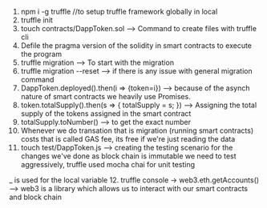 1. npm i -g truffle //to setup truffle framework globally in local
2. truffle init
3. touch contracts/DappToken.sol --> Command to create files with truffle cli 
4. Defile the pragma version of the solidity in smart contracts to execute the program
5. truffle migration --> To start with the migration
6. truffle migration --reset --> if there is any issue with general migration command
7. DappToken.deployed().then(i => {token=i}) --> because of the asynch nature of smart contracts we heavily use Promises.
8. token.totalSupply().then(s => { totalSupply = s; }) --> Assigning the total supply of the tokens assigned in the smart contract
9. totalSupply.toNumber() --> to get the exact number
10. Whenever we do transation that is migration (running smart contracts) costs that is called GAS fee, its free if we're just reading the data
11. touch test/DappToken.js --> creating the testing scenario for the changes we've done as block chain is immutable we need to test aggressively, truffle used mocha chai for unit testing

_ is used for the local variable
12. truffle console -> web3.eth.getAccounts() --> web3 is a library which allows us to interact with our smart contracts and block chain

